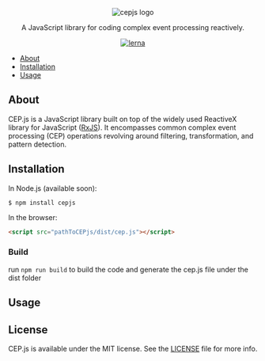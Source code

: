 <p align="center">
    <img src="https://user-images.githubusercontent.com/4553211/57116521-116f3480-6d2c-11e9-9c7c-b025a28398a3.png" alt="cepjs logo">
</p>

<p align="center">
    A JavaScript library for coding complex event processing reactively.
</p>

<p align="center">
    <a href="https://lerna.js.org/"><img src="https://img.shields.io/badge/maintained%20with-lerna-cc00ff.svg" alt="lerna"></a>
</p>

- [About](#about)
- [Installation](#installation)
- [Usage](#usage)

## About

CEP.js is a JavaScript library built on top of the widely used ReactiveX library for JavaScript ([RxJS](https://github.com/ReactiveX/rxjs)). It encompasses common complex event processing (CEP) operations revolving around filtering, transformation, and pattern detection.

## Installation
In Node.js (available soon):
```
$ npm install cepjs
```
In the browser:
```html
<script src="pathToCEPjs/dist/cep.js"></script>
```
### Build
run `npm run build` to build the code and generate the cep.js file under the dist folder

## Usage

## License
CEP.js is available under the MIT license. See the [LICENSE](https://github.com/RxCEP/cepjs/blob/master/LICENSE) file for more info.